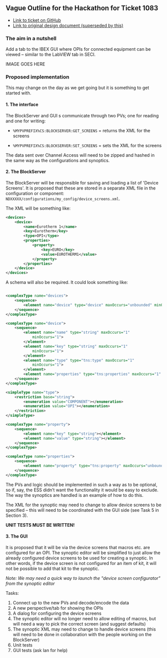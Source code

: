 ## Vague Outline for the Hackathon for Ticket 1083

* [Link to ticket on GitHub](https://github.com/ISISComputingGroup/IBEX/issues/1083)
* [Link to original design document (superseded by this)](Opening-an-OPI-Outside-of-a-Synoptic)

### The aim in a nutshell
Add a tab to the IBEX GUI where OPIs for connected equipment can be viewed – similar to the LabVIEW tab in SECI.

IMAGE GOES HERE

### Proposed implementation

This may change on the day as we get going but it is something to get started with.

#### 1. The interface
The BlockServer and GUI s communicate through two PVs; one for reading and one for writing:

* `%MYPVPREFIX%CS:BLOCKSERVER:GET_SCREENS` = returns the XML for the screens

* `%MYPVPREFIX%CS:BLOCKSERVER:SET_SCREENS` = sets the XML for the screens

The data sent over Channel Access will need to be zipped and hashed in the same way as the configurations and synoptics.

#### 2. The BlockServer

The BlockServer will be responsible for saving and loading a list of 'Device Screens'. It is proposed that these are stored in a separate XML file in the configuration or component: `NDXXXXX/configurations/my_config/device_screens.xml`.

The XML will be something like:

```xml
<devices>
    <device>
        <name>Eurotherm 1</name>             
        <key>Eurotherm</key>                 
        <type>OPI</type>
        <properties>
            <property>
                <key>EURO</key>
                <value>EUROTHERM1</value>
            </property>
        </properties>
    </device>
</devices>
```

A schema will also be required. It could look something like:

```xml

<complexType name="devices">
    <sequence>
        <element name="device" type="device" maxOccurs="unbounded" minOccurs="0"></element>
    </sequence>
</complexType>

<complexType name="device">
    <sequence>
        <element name="name" type="string" maxOccurs="1"
            minOccurs="1">
        </element>
        <element name="key" type="string" maxOccurs="1"
            minOccurs="1">
        </element>
        <element name="type" type="tns:type" maxOccurs="1"
            minOccurs="1">
        </element>
        <element name="properties" type="tns:properties" maxOccurs="1" minOccurs="0"></element>
    </sequence>
</complexType>

<simpleType name="type">
    <restriction base="string">
        <enumeration value="COMPONENT"></enumeration>
        <enumeration value="OPI"></enumeration>
    </restriction>
</simpleType>

<complexType name="property">
    <sequence>
        <element name="key" type="string"></element>
        <element name="value" type="string"></element>
    </sequence>
</complexType>

<complexType name="properties">
    <sequence>
        <element name="property" type="tns:property" maxOccurs="unbounded" minOccurs="0"></element>
    </sequence>
</complexType>

```

The PVs and logic should be implemented in such a way as to be optional, so if, say, the ESS didn’t want the functionality it would be easy to exclude. The way the synoptics are handled is an example of how to do this.

The XML for the synoptic may need to change to allow device screens to be specified – this will need to be coordinated with the GUI side (see Task 5 in Section 3).

**UNIT TESTS MUST BE WRITTEN!**

#### 3. The GUI

It is proposed that it will be via the device screens that macros etc. are configured for an OPI. The synoptic editor will be simplified to just allow the already configured device screens to be used for creating a synoptic. In other words, if the device screen is not configured for an item of kit, it will not be possible to add that kit to the synoptic. 

*Note: We may need a quick way to launch the "device screen configurator" from the synoptic editor*

Tasks:

1. Connect up to the new PVs and decode/encode the data
1. A new perspective/tab for showing the OPIs
1. A dialog for configuring the device screens
1. The synoptic editor will no longer need to allow editing of macros, but will need a way to pick the correct screen (and suggest defaults)
1. The synoptic XML may need to change to handle device screens (this will need to be done in collaboration with the people working on the BlockServer)
1. Unit tests
1. GUI tests (ask Ian for help)
